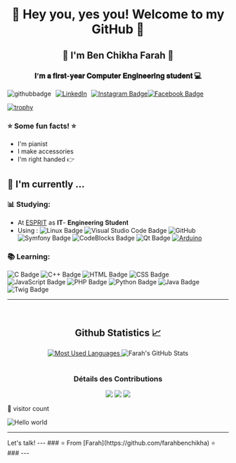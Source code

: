 <h1 align="center"> 👋 Hey you, yes you! Welcome to my GitHub 👋 </h1>
<h2 align="center"> 👋 I'm Ben Chikha Farah 👋 </h2>
<h3 align="center"> 𝐈’𝐦 𝐚 𝐟𝐢𝐫𝐬𝐭-𝐲𝐞𝐚𝐫 𝐂𝐨𝐦𝐩𝐮𝐭𝐞𝐫 𝐄𝐧𝐠𝐢𝐧𝐞𝐞𝐫𝐢𝐧𝐠 𝐬𝐭𝐮𝐝𝐞𝐧𝐭 💻 </h3>

<div style="display: flex; align-items: center;">
  <img src="https://img.shields.io/github/followers/farahbenchikha?style=social" alt="githubbadge" style="margin-right: 10px;">
  <a href="https://www.linkedin.com/in/farah-ben-chikha-76a93325b/">
    <img alt="LinkedIn" src="https://img.shields.io/badge/LinkedIn-Farah%20Ben%20Chikha-blue?style=flat&logo=linkedin" style="margin-right: 10px;">
  </a>
  <a href="https://www.instagram.com/farahbenchikha_/">
    <img src="https://img.shields.io/badge/-farahbenchikha__-purple?&logo=instagram&logoColor=white" alt="Instagram Badge">
  </a>
  <a href="https://www.facebook.com/farah.bc.71">
  <img src="https://img.shields.io/badge/-farah.bc-blue?&logo=facebook&logoColor=white" alt="Facebook Badge">
</a>

</div>

[![trophy](https://github-profile-trophy.vercel.app/?username=farahbenchikha)](https://github.com/ryo-ma/github-profile-trophy)

### :star: Some fun facts!  :star:
- I'm pianist 
- I make accessories 
- I'm right handed  👉 
##  :calendar: I'm currently  ...
  ### :bar_chart: Studying:

 - At [ESPRIT](https://www.linkedin.com/school/esprit_2/mycompany/verification/) as 𝐈𝐓- 𝐄𝐧𝐠𝐢𝐧𝐞𝐞𝐫𝐢𝐧𝐠 𝐒𝐭𝐮𝐝𝐞𝐧𝐭 
 - Using : ![Linux Badge](https://img.shields.io/badge/Linux-FCC624?style=flat&logo=linux&logoColor=black) ![Visual Studio Code Badge](https://img.shields.io/badge/Visual%20Studio%20Code-007ACC?style=flat&logo=visual-studio-code&logoColor=white)
![GitHub](https://img.shields.io/badge/-GitHub-181717?&logo=github) ![Symfony Badge](https://img.shields.io/badge/-Symfony-000000?style=flat&logo=symfony&logoColor=white)  ![CodeBlocks Badge](https://img.shields.io/badge/Code::Blocks-2B2B2B?style=flat&logo=codeblocks) ![Qt Badge](https://img.shields.io/badge/Qt-41CD52?style=flat&logo=qt&logoColor=white) [![Arduino](https://img.shields.io/badge/-Arduino-black?style=flat-square&logo=Arduino&link=https://github.com/LuizCarlosAbbott/)](https://github.com/LuizCarlosAbbott/) 


### :books: Learning:
![C Badge](https://img.shields.io/badge/-C-A8B9CC?style=flat&logo=c)
![C++ Badge](https://img.shields.io/badge/-C++-00599C?style=flat&logo=c%2B%2B)
![HTML Badge](https://img.shields.io/badge/-HTML-E34F26?style=flat&logo=html5&logoColor=white)
![CSS Badge](https://img.shields.io/badge/-CSS-1572B6?style=flat&logo=css3)
![JavaScript Badge](https://img.shields.io/badge/-JavaScript-F7DF1E?style=flat&logo=javascript&logoColor=black)
![PHP Badge](https://img.shields.io/badge/-PHP-777BB4?style=flat&logo=php&logoColor=white)
![Python Badge](https://img.shields.io/badge/-Python-3776AB?style=flat&logo=python&logoColor=white)
![Java Badge](https://img.shields.io/badge/-Java-007396?style=flat&logo=java&logoColor=white)
![Twig Badge](https://img.shields.io/badge/-Twig-339933?style=flat&logo=twig&logoColor=white)

---
<br/>
<h2 align="center"> Github Statistics 📈 </h2>
<div align="center"> 
    <a href="">
        <img src="https://github-readme-stats.vercel.app/api/top-langs/?username=farahbenchikha&layout=compact&theme=default&bg_color=FFFFFF" alt="Most Used Languages" />
    </a>
    <img src="https://github-readme-stats.vercel.app/api?username=farahbenchikha&show_icons=true&theme=default&bg_color=FFFFFF" alt="Farah's GitHub Stats" />
</div>

<div align="center">
    <br/>
    <h3 align="center">Détails des Contributions</h3>
    <p align="center">
        <img src="https://img.shields.io/badge/Total%20Contributions-41-blue" />
        <img src="https://img.shields.io/badge/Current%20Streak-0-orange" />
        <img src="https://img.shields.io/badge/Longest%20Streak-2-yellow" />
    </p>
</div>


 👀 visitor count

<img src="https://profile-counter.glitch.me/farahbenchikha/count.svg" alt="Hello world" />
<hr />
Let's talk! 
---
### ⭐️ From [Farah](https://github.com/farahbenchikha) ⭐️ ### 
---



